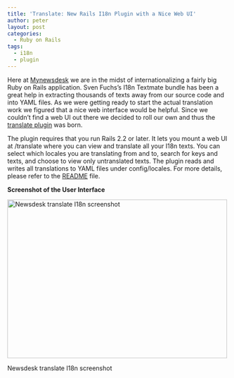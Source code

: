 ```yaml
---
title: 'Translate: New Rails I18n Plugin with a Nice Web UI'
author: peter
layout: post
categories:
  - Ruby on Rails
tags:
  - i18n
  - plugin
---
```

Here at [Mynewsdesk][1] we are in the midst of internationalizing a fairly big Ruby on Rails application. Sven Fuchs’s I18n Textmate bundle has been a great help in extracting thousands of texts away from our source code and into YAML files. As we were getting ready to start the actual translation work we figured that a nice web interface would be helpful. Since we couldn’t find a web UI out there we decided to roll our own and thus the [translate plugin][2] was born.

The plugin requires that you run Rails 2.2 or later. It lets you mount a web UI at /translate where you can view and translate all your I18n texts. You can select which locales you are translating from and to, search for keys and texts, and choose to view only untranslated texts. The plugin reads and writes all translations to YAML files under config/locales. For more details, please refer to the [README][3] file.

**Screenshot of the User Interface**

<div id="attachment_30" class="wp-caption alignnone" style="width: 510px">
  <a href="/images/wp/2009/01/newsdesk-translate.png"><img class="size-full wp-image-30" title="Newsdesk translate I18n screenshot" src="/images/wp/2009/01/newsdesk-translate.png" alt="Newsdesk translate I18n screenshot" width="500" height="360" /></a><p class="wp-caption-text">
    Newsdesk translate I18n screenshot
  </p>
</div>

 [1]: http://www.mynewsdesk.com
 [2]: http://github.com/mynewsdesk/translate
 [3]: http://github.com/mynewsdesk/translate/tree/master